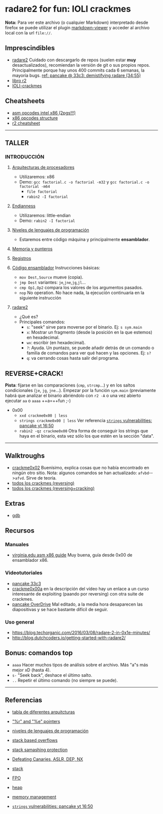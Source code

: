 # radare2 for fun: IOLI crackmes

**Nota:** Para ver este archivo (o cualquier Markdown) interpretado desde firefox se puede utilizar el plugin [markdown-viewer](https://addons.mozilla.org/en-US/firefox/addon/markdown-viewer/) y acceder al archivo local con la url `file://`.

## Imprescindibles

* [radare2](http://radare.org/r/) Cuidado con descargarlo de repos (suelen estar **muy** desactualizados), recomiendan la versión de git o sus propios repos. Principalmente porque hay unos 400 commits cada 6 semanas, la mayoría bugs. [ref: pancake @ 33c3: demistifying radare (34:55)](https://media.ccc.de/v/33c3-8095-radare_demystified)
* [libro r2](https://radare.gitbooks.io/radare2book/content/)
* [IOLI-crackmes](http://pof.eslack.org/tmp/IOLI-crackme.tar.gz)

## Cheatsheets

* [asm opcodes intel x86 (2pgs!!!)](http://www.jegerlehner.ch/intel/)
* [x86 opcodes structure](http://pnx.tf/files/x86_opcode_structure_and_instruction_overview.png)
* [r2 cheatsheet](https://github.com/pwntester/cheatsheets/blob/master/radare2.md)

<hr>

## TALLER

### INTRODUCCIÓN

1. [Arquitecturas de procesadores](https://en.wikipedia.org/wiki/List_of_CPU_architectures)
	* Utilizaremos: x86
	* Demo: `gcc factorial.c -o factorial -m32` y `gcc factorial.c -o factorial -m64`
		* `file factorial`
		* `rabin2 -I factorial`
2. [Endianness](https://es.wikipedia.org/wiki/Endianness)
	* Utilizaremos: little-endian
	* Demo: `rabin2 -I factorial`
3. [Niveles de lenguajes de programación](https://cdn-images-1.medium.com/max/720/1*8j2PmhExz4q87OoddaH7ag.png)
	* Estaremos entre código máquina y principalmente **ensamblador**.
4. [Memoria y punteros](https://www.corelan.be/wp-content/uploads/2010/08/image3.png)
5. [Registros](http://www.simonganiere.ch/2012/07/27/introduction-to-x86-assembly-language-part-ii/)
6. [Código ensamblador](https://es.wikipedia.org/wiki/Lenguaje_ensamblador)
	Instrucciones básicas:

	* `mov Dest,Source` mueve (copia).
	* `jmp Dest` variantes: `je`,`jne`,`jg`,`jl`...
	* `cmp Op1,Op2` compara los valores de los argumentos pasados.
	* `nop` No operation. No hace nada, la ejecución continuaría en la siguiente instrucción
7. [radare2](http://radare.org/r/) 
	* ¿Qué es?
	* Principales comandos:
		* `s`: "seek" sirve para moverse por el binario. Ej: `s sym.main`
		* `x`: Mostrar un fragmento (desde la posición en la que estemos) en hexadecimal.
		* `wx`: escribir (en hexadecimal).
		* `?`: Ayuda. Un puntazo, se puede añadir detrás de un comando o familia de comandos para ver qué hacen y las opciones. Ej: `s?`
		* `q`: va cerrando cosas hasta salir del programa.

## REVERSE+CRACK!

**Pista**: fijarse en las comparaciones (`cmp`, `strcmp`...) y en los saltos condicionales (`je`, `jg`, `jne`...). Empezar por la función `sym.main` (previamente habrá que analizar el binario abriéndolo con `r2 -A` o una vez abierto ejecutar `aa` o `aaaa` ++a=++fun ;-)

* 0x00
	* `xxd crackme0x00 | less`
	* `strings crackme0x00 | less` Ver referencia [`strings` vulnerabilities: pancake yt 16:50](https://www.youtube.com/watch?v=GTreWP1lPzU)
	* `rabin2 -qz crackme0x00` Otra forma de conseguir los strings que haya en el binario, esta vez sólo los que estén en la sección "data".

<hr>

## Walktroughs

* [crackme0x02](https://binmapper.blogspot.com.es/2016/07/ioli-crackme0x02-using-radare2.html) Buenísimo, explica cosas que no había encontrado en ningún otro sitio. Nota: algunos comandos se han actualizado: `afvbd`-->`afvd`. Sirve de teoría.
* [todos los crackmes (reversing)](https://dustri.org/b/defeating-ioli-with-radare2.html)
* [todos los crackmes (reversing+cracking)](https://hkopp.github.io/2017/02/the-ioli-crackmes)

## Extras

* [gdb](https://www.gnu.org/software/gdb/)

## Recursos

### Manuales

* [virginia.edu asm x86 guide](https://www.cs.virginia.edu/~evans/cs216/guides/x86.html) Muy buena, guía desde 0x00 de ensamblador x86.

### Videotutoriales

* [pancake 33c3](https://media.ccc.de/v/33c3-8095-radare_demystified)
* [crackme0x00a](https://www.youtube.com/watch?v=8dXhrOEGHTY) en la descripción del vídeo hay un enlace a un curso interesante de exploiting (paando por reversing) con otra suite de crackmes.
* [pancake OverDrive](https://www.youtube.com/watch?v=GTreWP1lPzU) Mal editado, a la media hora desaparecen las diapositivas y se hace bastante difícil de seguir.

### Uso general

* https://blog.techorganic.com/2016/03/08/radare-2-in-0x1e-minutes/
* http://blog.dutchcoders.io/getting-started-with-radare2/

## Bonus: comandos top

* `aaaa` Hacer muchos tipos de análisis sobre el archivo. Más "a"s más mejor xD (hasta 4).
* `s-` "Seek back", deshace el último salto.
* `..` Repetir el último comando (no siempre se puede).

<hr>

## Referencias

* [tabla de diferentes arquitcturas](https://en.wikipedia.org/wiki/Comparison_of_instruction_set_architectures)
* ["%r" and "%e" pointers](https://stackoverflow.com/questions/31486771/x86-64-assembly-rsp-vs-esp)
* [niveles de lenguajes de programación](https://cdn-images-1.medium.com/max/720/1*8j2PmhExz4q87OoddaH7ag.png)
* [stack based overflows](https://www.corelan.be/index.php/2009/07/19/exploit-writing-tutorial-part-1-stack-based-overflows/)
* [stack samashing protection](http://wiki.osdev.org/Stack_Smashing_Protector)
* [Defeating Canaries, ASLR, DEP, NX](https://security.stackexchange.com/questions/20497/stack-overflows-defeating-canaries-aslr-dep-nx)
* [stack](http://wiki.osdev.org/Stack)
* [FPO](http://www.nynaeve.net/?p=91)
* [heap]()
* [memory management](http://wiki.osdev.org/Memory_management)

* [`strings` vulnerabilities: pancake yt 16:50](https://www.youtube.com/watch?v=GTreWP1lPzU)
